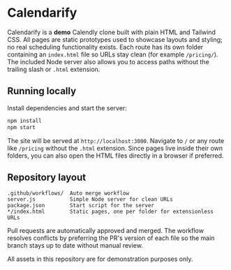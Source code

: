 # Calendarify

Calendarify is a **demo** Calendly clone built with plain HTML and Tailwind CSS.
All pages are static prototypes used to showcase layouts and styling; no real
scheduling functionality exists.
Each route has its own folder containing an `index.html` file so URLs stay
clean (for example `/pricing/`). The included Node server also allows you to
access paths without the trailing slash or `.html` extension.

## Running locally

Install dependencies and start the server:

```bash
npm install
npm start
```

The site will be served at `http://localhost:3000`. Navigate to `/` or any route
like `/pricing` without the `.html` extension. Since pages live inside their own
folders, you can also open the HTML files directly in a browser if preferred.

## Repository layout

```
.github/workflows/  Auto merge workflow
server.js           Simple Node server for clean URLs
package.json        Start script for the server
*/index.html        Static pages, one per folder for extensionless URLs
```

Pull requests are automatically approved and merged. The workflow resolves
conflicts by preferring the PR's version of each file so the main branch stays
up to date without manual review.

All assets in this repository are for demonstration purposes only.

